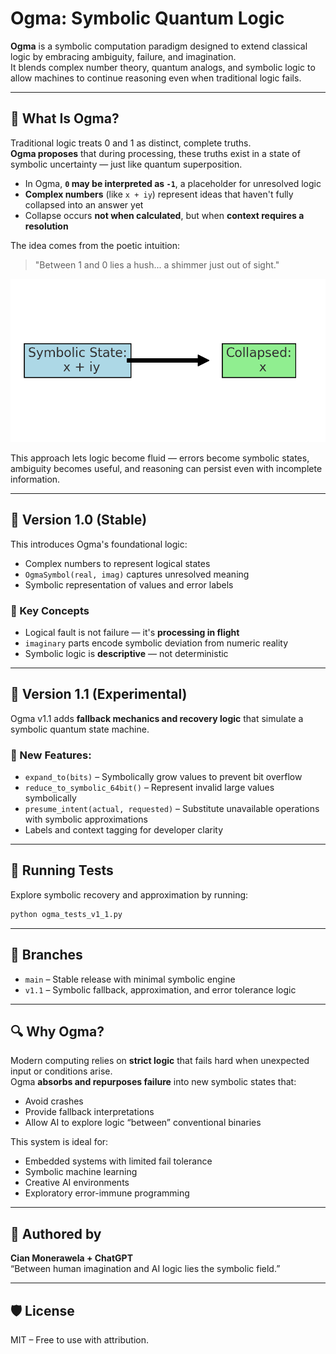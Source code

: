 

# Ogma: Symbolic Quantum Logic

**Ogma** is a symbolic computation paradigm designed to extend classical logic by embracing ambiguity, failure, and imagination.  
It blends complex number theory, quantum analogs, and symbolic logic to allow machines to continue reasoning even when traditional logic fails.

---

## 🧠 What Is Ogma?

Traditional logic treats 0 and 1 as distinct, complete truths.  
**Ogma proposes** that during processing, these truths exist in a state of symbolic uncertainty — just like quantum superposition.  
- In Ogma, **`0` may be interpreted as `-1`**, a placeholder for unresolved logic
- **Complex numbers** (like `x + iy`) represent ideas that haven't fully collapsed into an answer yet
- Collapse occurs **not when calculated**, but when **context requires a resolution**

The idea comes from the poetic intuition:  
> "Between 1 and 0 lies a hush... a shimmer just out of sight."

![Ogma Collapse Diagram](IMG_1620.png)

This approach lets logic become fluid — errors become symbolic states, ambiguity becomes useful, and reasoning can persist even with incomplete information.

---

## 🔹 Version 1.0 (Stable)

This introduces Ogma's foundational logic:
- Complex numbers to represent logical states
- `OgmaSymbol(real, imag)` captures unresolved meaning
- Symbolic representation of values and error labels

### 🧮 Key Concepts
- Logical fault is not failure — it's **processing in flight**
- `imaginary` parts encode symbolic deviation from numeric reality
- Symbolic logic is **descriptive** — not deterministic

---

## 🔁 Version 1.1 (Experimental)

Ogma v1.1 adds **fallback mechanics and recovery logic** that simulate a symbolic quantum state machine.

### 🔧 New Features:
- `expand_to(bits)` – Symbolically grow values to prevent bit overflow
- `reduce_to_symbolic_64bit()` – Represent invalid large values symbolically
- `presume_intent(actual, requested)` – Substitute unavailable operations with symbolic approximations
- Labels and context tagging for developer clarity

---

## 🧪 Running Tests

Explore symbolic recovery and approximation by running:

```bash
python ogma_tests_v1_1.py
```

---

## 📂 Branches

- `main` – Stable release with minimal symbolic engine
- `v1.1` – Symbolic fallback, approximation, and error tolerance logic

---

## 🔍 Why Ogma?

Modern computing relies on **strict logic** that fails hard when unexpected input or conditions arise.  
Ogma **absorbs and repurposes failure** into new symbolic states that:
- Avoid crashes
- Provide fallback interpretations
- Allow AI to explore logic “between” conventional binaries

This system is ideal for:
- Embedded systems with limited fail tolerance  
- Symbolic machine learning  
- Creative AI environments  
- Exploratory error-immune programming

---

## 🧠 Authored by
**Cian Monerawela + ChatGPT**  
“Between human imagination and AI logic lies the symbolic field.”

---

## 🛡️ License
MIT – Free to use with attribution.
